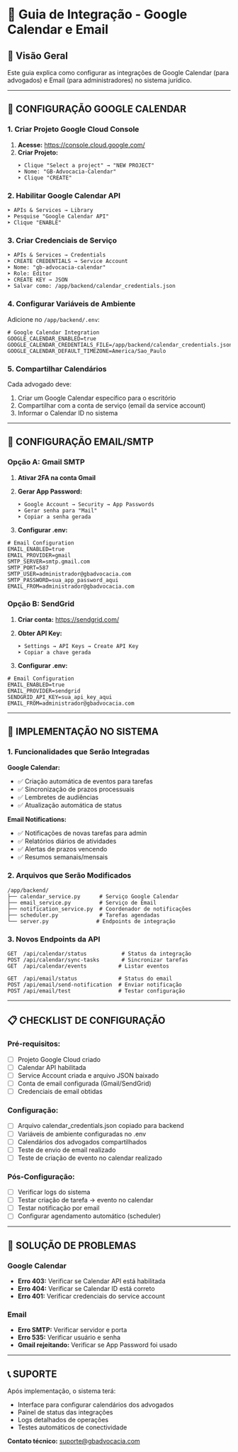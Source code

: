 # 📅 Guia de Integração - Google Calendar e Email

## 🎯 Visão Geral
Este guia explica como configurar as integrações de Google Calendar (para advogados) e Email (para administradores) no sistema jurídico.

---

## 📅 CONFIGURAÇÃO GOOGLE CALENDAR

### 1. Criar Projeto Google Cloud Console

1. **Acesse:** https://console.cloud.google.com/
2. **Criar Projeto:**
   ```
   ➤ Clique "Select a project" → "NEW PROJECT"
   ➤ Nome: "GB-Advocacia-Calendar"
   ➤ Clique "CREATE"
   ```

### 2. Habilitar Google Calendar API

```
➤ APIs & Services → Library
➤ Pesquise "Google Calendar API"
➤ Clique "ENABLE"
```

### 3. Criar Credenciais de Serviço

```
➤ APIs & Services → Credentials
➤ CREATE CREDENTIALS → Service Account
➤ Nome: "gb-advocacia-calendar"
➤ Role: Editor
➤ CREATE KEY → JSON
➤ Salvar como: /app/backend/calendar_credentials.json
```

### 4. Configurar Variáveis de Ambiente

Adicione no `/app/backend/.env`:
```env
# Google Calendar Integration
GOOGLE_CALENDAR_ENABLED=true
GOOGLE_CALENDAR_CREDENTIALS_FILE=/app/backend/calendar_credentials.json
GOOGLE_CALENDAR_DEFAULT_TIMEZONE=America/Sao_Paulo
```

### 5. Compartilhar Calendários

Cada advogado deve:
1. Criar um Google Calendar específico para o escritório
2. Compartilhar com a conta de serviço (email da service account)
3. Informar o Calendar ID no sistema

---

## 📧 CONFIGURAÇÃO EMAIL/SMTP

### Opção A: Gmail SMTP

1. **Ativar 2FA na conta Gmail**
2. **Gerar App Password:**
   ```
   ➤ Google Account → Security → App Passwords
   ➤ Gerar senha para "Mail"
   ➤ Copiar a senha gerada
   ```

3. **Configurar .env:**
```env
# Email Configuration
EMAIL_ENABLED=true
EMAIL_PROVIDER=gmail
SMTP_SERVER=smtp.gmail.com
SMTP_PORT=587
SMTP_USER=administrador@gbadvocacia.com
SMTP_PASSWORD=sua_app_password_aqui
EMAIL_FROM=administrador@gbadvocacia.com
```

### Opção B: SendGrid

1. **Criar conta:** https://sendgrid.com/
2. **Obter API Key:**
   ```
   ➤ Settings → API Keys → Create API Key
   ➤ Copiar a chave gerada
   ```

3. **Configurar .env:**
```env
# Email Configuration  
EMAIL_ENABLED=true
EMAIL_PROVIDER=sendgrid
SENDGRID_API_KEY=sua_api_key_aqui
EMAIL_FROM=administrador@gbadvocacia.com
```

---

## 🔧 IMPLEMENTAÇÃO NO SISTEMA

### 1. Funcionalidades que Serão Integradas

**Google Calendar:**
- ✅ Criação automática de eventos para tarefas
- ✅ Sincronização de prazos processuais
- ✅ Lembretes de audiências
- ✅ Atualização automática de status

**Email Notifications:**
- ✅ Notificações de novas tarefas para admin
- ✅ Relatórios diários de atividades
- ✅ Alertas de prazos vencendo
- ✅ Resumos semanais/mensais

### 2. Arquivos que Serão Modificados

```
/app/backend/
├── calendar_service.py      # Serviço Google Calendar
├── email_service.py         # Serviço de Email
├── notification_service.py  # Coordenador de notificações
├── scheduler.py             # Tarefas agendadas
└── server.py               # Endpoints de integração
```

### 3. Novos Endpoints da API

```
GET  /api/calendar/status           # Status da integração
POST /api/calendar/sync-tasks       # Sincronizar tarefas
GET  /api/calendar/events          # Listar eventos

GET  /api/email/status             # Status do email
POST /api/email/send-notification  # Enviar notificação
POST /api/email/test               # Testar configuração
```

---

## 📋 CHECKLIST DE CONFIGURAÇÃO

### Pré-requisitos:
- [ ] Projeto Google Cloud criado
- [ ] Calendar API habilitada
- [ ] Service Account criada e arquivo JSON baixado
- [ ] Conta de email configurada (Gmail/SendGrid)
- [ ] Credenciais de email obtidas

### Configuração:
- [ ] Arquivo calendar_credentials.json copiado para backend
- [ ] Variáveis de ambiente configuradas no .env
- [ ] Calendários dos advogados compartilhados
- [ ] Teste de envio de email realizado
- [ ] Teste de criação de evento no calendar realizado

### Pós-Configuração:
- [ ] Verificar logs do sistema
- [ ] Testar criação de tarefa → evento no calendar
- [ ] Testar notificação por email
- [ ] Configurar agendamento automático (scheduler)

---

## 🚨 SOLUÇÃO DE PROBLEMAS

### Google Calendar
- **Erro 403:** Verificar se Calendar API está habilitada
- **Erro 404:** Verificar se Calendar ID está correto
- **Erro 401:** Verificar credenciais do service account

### Email
- **Erro SMTP:** Verificar servidor e porta
- **Erro 535:** Verificar usuário e senha
- **Gmail rejeitando:** Verificar se App Password foi usado

---

## 📞 SUPORTE

Após implementação, o sistema terá:
- Interface para configurar calendários dos advogados
- Painel de status das integrações
- Logs detalhados de operações
- Testes automáticos de conectividade

**Contato técnico:** suporte@gbadvocacia.com
